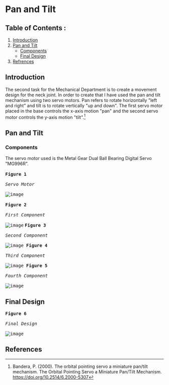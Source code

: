 # Pan and Tilt
## Table of Contents : 
1. [Introduction](#Introduction)
1. [Pan and Tilt](#Pan-and-Tilt)
    - [Components](#Components)
    - [Final Design](#Final-Design)
1. [Refrences](#Refrences)

## Introduction
The second task for the Mechanical Department is to create a movement design for the neck joint. In order to create that I have used the pan and tilt mechanism using two servo motors. Pan refers to rotate horizontally "left and right" and tilt is to rotate vertically "up and down". The first servo motor placed in the base controls the x-axis motion "pan" and the second servo motor controls the y-axis motion "tilt".[^1]

## Pan and Tilt

### Components
The servo motor used is the Metal Gear Dual Ball Bearing Digital Servo "MG996R".<br><br>
<kbd> **Figure 1** <br><br>*Servo Motor*<br><br> <kbd>![image](https://github.com/Rawnaa-19/Pan-and-Tilt/assets/106926557/9cb9a5ac-ba7b-4880-957c-075b0b98a723)</kbd></kbd><br><br>
<kbd> **Figure 2** <br><br>*First Component*<br><br> <kbd>![image](https://github.com/Rawnaa-19/Pan-and-Tilt/assets/106926557/df50839e-28f6-4d4c-a9d5-7a4f88a910fd)</kbd></kbd>
<kbd> **Figure 3** <br><br>*Second Component*<br><br> <kbd>![image](https://github.com/Rawnaa-19/Pan-and-Tilt/assets/106926557/6a8716f2-b945-4b7f-8492-b54423009cce)
</kbd></kbd>
<kbd> **Figure 4** <br><br>*Third Component*<br><br> <kbd>![image](https://github.com/Rawnaa-19/Pan-and-Tilt/assets/106926557/fed8a7ba-0db1-46b6-820b-0c655819773c)
</kbd></kbd>
<kbd> **Figure 5** <br><br>*Fourth Component*<br><br> <kbd>![image](https://github.com/Rawnaa-19/Pan-and-Tilt/assets/106926557/f645c6bb-95b2-416f-8fda-275020913be2)
</kbd></kbd>
## Final Design
<kbd> **Figure 6** <br><br>*Final Design*<br><br> <kbd>![image](https://github.com/Rawnaa-19/Pan-and-Tilt/assets/106926557/30e8364d-06c7-4aae-8e65-43990b14a37b)</kbd></kbd>

## References
[^1]: Bandera, P. (2000). The orbital pointing servo a miniature pan/tilt mechanism. The Orbital Pointing Servo a Miniature Pan/Tilt Mechanism. https://doi.org/10.2514/6.2000-5307 
